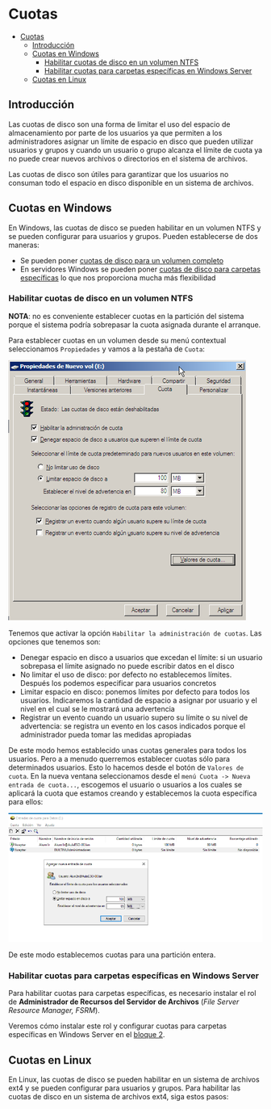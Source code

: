 # Cuotas
- [Cuotas](#cuotas)
  - [Introducción](#introducción)
  - [Cuotas en Windows](#cuotas-en-windows)
    - [Habilitar cuotas de disco en un volumen NTFS](#habilitar-cuotas-de-disco-en-un-volumen-ntfs)
    - [Habilitar cuotas para carpetas específicas en Windows Server](#habilitar-cuotas-para-carpetas-específicas-en-windows-server)
  - [Cuotas en Linux](#cuotas-en-linux)


## Introducción
Las cuotas de disco son una forma de limitar el uso del espacio de almacenamiento por parte de los usuarios ya que permiten a los administradores asignar un límite de espacio en disco que pueden utilizar usuarios y grupos y cuando un usuario o grupo alcanza el límite de cuota ya no puede crear nuevos archivos o directorios en el sistema de archivos. 

Las cuotas de disco son útiles para garantizar que los usuarios no consuman todo el espacio en disco disponible en un sistema de archivos.

## Cuotas en Windows
En Windows, las cuotas de disco se pueden habilitar en un volumen NTFS y se pueden configurar para usuarios y grupos. Pueden establecerse  de dos maneras:
- Se pueden poner [cuotas de disco para un volumen completo](#habilitar-cuotas-de-disco-en-un-volumen-ntfs)
- En servidores Windows se pueden poner [cuotas de disco para carpetas específicas](#habilitar-cuotas-para-carpetas-específicas) lo que nos proporciona mucha más flexibilidad

### Habilitar cuotas de disco en un volumen NTFS
**NOTA**: no es conveniente establecer cuotas en la partición del sistema porque el sistema podría sobrepasar la cuota asignada durante el arranque.

Para establecer cuotas en un volumen desde su menú contextual seleccionamos `Propiedades` y vamos a la pestaña de `Cuota`:

![Cuotas volumen](media/cuotaVol.png)

Tenemos que activar la opción `Habilitar la administración de cuotas`. Las opciones que tenemos son:
- Denegar espacio en disco a usuarios que excedan el límite: si un usuario sobrepasa el límite asignado no puede escribir datos en el disco
- No limitar el uso de disco: por defecto no establecemos límites. Después los podemos especificar para usuarios concretos
- Limitar espacio en disco: ponemos límites por defecto para todos los usuarios. Indicaremos la cantidad de espacio a asignar por usuario y el nivel en el cual se le mostrará una advertencia
- Registrar un evento cuando un usuario supero su límite o su nivel de advertencia: se registra un evento en los casos indicados porque el administrador pueda tomar las medidas apropiadas

De este modo hemos establecido unas cuotas generales para todos los usuarios. Pero a a menudo querremos establecer cuotas sólo para determinados usuarios. Esto lo hacemos desde el botón de `Valores de cuota`. En la nueva ventana seleccionamos desde el `menú Cuota -> Nueva entrada de cuota...`, escogemos el usuario o usuarios a los cuales se aplicará la cuota que estamos creando y establecemos la cuota específica para ellos:

![Cuotas volumen- nueva cuota usr](media/cuotaVol-newUser.png)

De este modo establecemos cuotas para una partición entera.

### Habilitar cuotas para carpetas específicas en Windows Server
Para habilitar cuotas para carpetas específicas, es necesario instalar el rol de **Administrador de Recursos del Servidor de Archivos** (_File Server Resource Manager, FSRM_). 

Veremos cómo instalar este rol y configurar cuotas para carpetas específicas en Windows Server en el [bloque 2](../../bloque2/).

## Cuotas en Linux
En Linux, las cuotas de disco se pueden habilitar en un sistema de archivos ext4 y se pueden configurar para usuarios y grupos. Para habilitar las cuotas de disco en un sistema de archivos ext4, siga estos pasos: